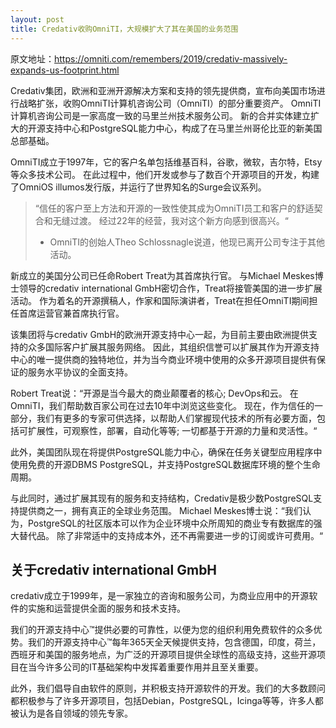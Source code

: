 ```yaml
---
layout: post
title: Credativ收购OmniTI，大规模扩大了其在美国的业务范围
---
```


原文地址：https://omniti.com/remembers/2019/credativ-massively-expands-us-footprint.html

Credativ集团，欧洲和亚洲开源解决方案和支持的领先提供商，宣布向美国市场进行战略扩张，收购OmniTI计算机咨询公司（OmniTI）的部分重要资产。
OmniTI计算机咨询公司是一家高度一致的马里兰州技术服务公司。 新的合并实体建立扩大的开源支持中心和PostgreSQL能力中心，构成了在马里兰州哥伦比亚的新美国总部基础。

OmniTI成立于1997年，它的客户名单包括维基百科，谷歌，微软，吉尔特，Etsy等众多技术公司。
在此过程中，他们开发或参与了数百个开源项目的开发，构建了OmniOS illumos发行版，并运行了世界知名的Surge会议系列。
> “信任的客户至上方法和开源的一致性使其成为OmniTI员工和客户的舒适契合和无缝过渡。 经过22年的经营，我对这个新方向感到很高兴。“
> - OmniTI的创始人Theo Schlossnagle说道，他现已离开公司专注于其他活动。

新成立的美国分公司已任命Robert Treat为其首席执行官。 与Michael Meskes博士领导的credativ international GmbH密切合作，Treat将接管美国的进一步扩展活动。
作为着名的开源撰稿人，作家和国际演讲者，Treat在担任OmniTI期间担任首席运营官兼首席执行官。

该集团将与credativ GmbH的欧洲开源支持中心一起，为目前主要由欧洲提供支持的众多国际客户扩展其服务网络。
因此，其组织信誉可以扩展其作为开源支持中心的唯一提供商的独特地位，并为当今商业环境中使用的众多开源项目提供有保证的服务水平协议的全面支持。

Robert Treat说：“开源是当今最大的商业颠覆者的核心; DevOps和云。 在OmniTI，我们帮助数百家公司在过去10年中浏览这些变化。 现在，作为信任的一部分，我们有更多的专家可供选择，以帮助人们掌握现代技术的所有必要方面，包括可扩展性，可观察性，部署，自动化等等; 一切都基于开源的力量和灵活性。“

此外，美国团队现在将提供PostgreSQL能力中心，确保在任务关键型应用程序中使用免费的开源DBMS PostgreSQL，并支持PostgreSQL数据库环境的整个生命周期。

与此同时，通过扩展其现有的服务和支持结构，Credativ是极少数PostgreSQL支持提供商之一，拥有真正的全球业务范围。
Michael Meskes博士说：“我们认为，PostgreSQL的社区版本可以作为企业环境中众所周知的商业专有数据库的强大替代品。 除了非常适中的支持成本外，还不再需要进一步的订阅或许可费用。“

## 关于credativ international GmbH

credativ成立于1999年，是一家独立的咨询和服务公司，为商业应用中的开源软件的实施和运营提供全面的服务和技术支持。

我们的开源支持中心™提供必要的可靠性，以便为您的组织利用免费软件的众多优势。我们的开源支持中心™每年365天全天候提供支持，包含德国，印度，荷兰，西班牙和美国的服务地点，为广泛的开源项目提供全球性的高级支持，这些开源项目在当今许多公司的IT基础架构中发挥着重要作用并且至关重要。

此外，我们倡导自由软件的原则，并积极支持开源软件的开发。我们的大多数顾问都积极参与了许多开源项目，包括Debian，PostgreSQL，Icinga等等，许多人都被认为是各自领域的领先专家。


